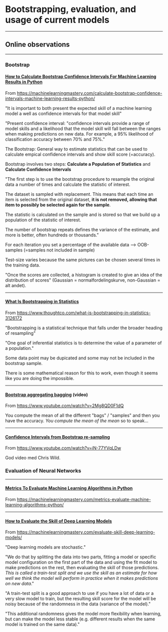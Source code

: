 # Bootstrapping, evaluation, and usage of current models
---

## Online observations
---

### Bootstrap

#### [How to Calculate Bootstrap Confidence Intervals For Machine Learning Results in Python](https://machinelearningmastery.com/calculate-bootstrap-confidence-intervals-machine-learning-results-python/)
From https://machinelearningmastery.com/calculate-bootstrap-confidence-intervals-machine-learning-results-python/

"It is important to both present the expected skill of a machine learning model a well as confidence intervals for that model skill"

"Present confidence interval: "confidence intervals provide a range of model skills and a likelihood that the model skill will fall between the ranges when making predictions on new
data. For example, a 95% likelihood of classification accuracy between 70% and 75%."

The Bootstrap: General way to estimate statistics that can be used to calculate empical confidence intervals and show skill score (=accuracy). 

Bootstrap involves two steps: **Calculate a Population of Statistics** and **Calculate Confidence Intervals**

"The first step is to use the bootstrap procedure to resample the original data a number of times and calculate the statistic of interest.

The dataset is sampled with replacement. This means that each time an item is selected from the original dataset, **it is not removed, allowing that item to possibly be selected again for the sample**.

The statistic is calculated on the sample and is stored so that we build up a population of the statistic of interest.

The number of bootstrap repeats defines the variance of the estimate, and more is better, often hundreds or thousands."

For each iteration you set a percentage of the available data --> OOB-samples (=samples not included in sample)

Test-size varies because the same pictures can be chosen several times in the training data. 

"Once the scores are collected, a histogram is created to give an idea of the distribution of scores" (Gaussian = normalfordelingskurve, non-Gaussian = alt andet).

---

#### [What Is Bootstrapping in Statistics](https://www.thoughtco.com/what-is-bootstrapping-in-statistics-3126172)
From https://www.thoughtco.com/what-is-bootstrapping-in-statistics-3126172

"Bootstrapping is a statistical technique that falls under the broader heading of resampling"

"One goal of inferential statistics is to determine the value of a parameter of a population."

Some data point may be dupicated and some may not be included in the bootstrap sample. 

There is some mathematical reason for this to work, even though it seems like you are doing the impossible. 

---

#### [Bootstrap aggregating bagging](https://www.youtube.com/watch?v=2Mg8QD0F1dQ) (video)
From https://www.youtube.com/watch?v=2Mg8QD0F1dQ

You compute the mean of all the different "bags" / "samples" and then you have the accuracy. 
_You compute the mean of the mean_ so to speak...

---

#### [Confidence Intervals from Bootstrap re-sampling](https://www.youtube.com/watch?v=iN-77YVqLDw)
From https://www.youtube.com/watch?v=iN-77YVqLDw

God video med Chris Wild. 

### Evaluation of Neural Networks

---

#### [Metrics To Evaluate Machine Learning Algorithms in Python](https://machinelearningmastery.com/metrics-evaluate-machine-learning-algorithms-python/)
From https://machinelearningmastery.com/metrics-evaluate-machine-learning-algorithms-python/

---

#### [How to Evaluate the Skill of Deep Learning Models](https://machinelearningmastery.com/evaluate-skill-deep-learning-models/)
From https://machinelearningmastery.com/evaluate-skill-deep-learning-models/

"Deep learning models are stochastic."

"We do that by splitting the data into two parts, fitting a model or specific model configuration on the first part of the data and using the fit model to make predictions on the rest, then evaluating the skill of those predictions. *This is called a train-test split and we use the skill as an estimate for how well we think the model will perform in practice when it makes predictions on new data*."

"A train-test split is a good approach to use if you have a lot of data or a very slow model to train, but the resulting skill score for the model will be noisy because of the randomness in the data (variance of the model)."

"This additional randomness gives the model more flexibility when learning, but can make the model less stable (e.g. different results when the same model is trained on the same data)."

#### 